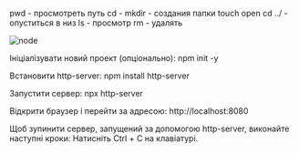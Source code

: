 pwd - просмотреть путь
cd - 
mkdir - создания папки 
touch
open
cd ../ - опуститься в низ 
ls - просмотр
rm - удалять

![node](https://github.com/user-attachments/assets/a297ea17-373b-415a-bc2f-95f7938e95b8)

Ініціалізувати новий проект (опціонально):
npm init -y

Встановити http-server:
npm install http-server

Запустити сервер:
npx http-server

Відкрити браузер і перейти за адресою:
http://localhost:8080

Щоб зупинити сервер, запущений за допомогою http-server, виконайте наступні кроки:
Натисніть Ctrl + C на клавіатурі.
